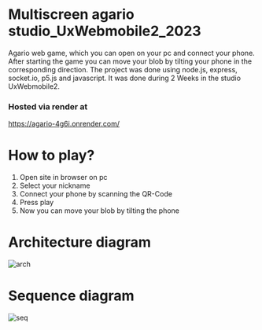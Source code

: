 # Multiscreen agario studio_UxWebmobile2_2023

Agario web game, which you can open on your pc and connect your phone. After starting the game you can move your blob by tilting your phone in the corresponding direction. The project was done using node.js, express, socket.io, p5.js and javascript. It was done during 2 Weeks in the studio UxWebmobile2. 

### Hosted via render at 
https://agario-4g6i.onrender.com/

# How to play?
1. Open site in browser on pc
2. Select your nickname
3. Connect your phone by scanning the QR-Code
4. Press play
5. Now you can move your blob by tilting the phone

# Architecture diagram
![arch](https://user-images.githubusercontent.com/91537937/225055448-79d42296-c0ba-4f5a-af3d-7a303e17bb77.png)

# Sequence diagram
![seq](https://user-images.githubusercontent.com/91537937/225064172-236e4fa6-3dab-4658-96ec-2493eb265a59.png)
